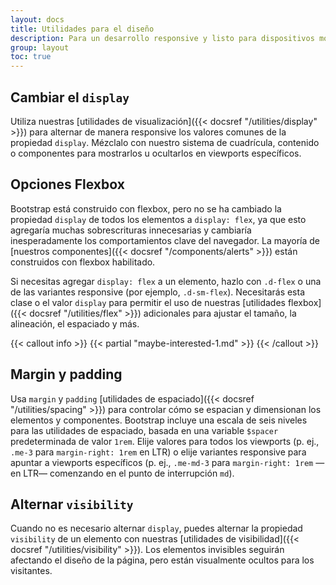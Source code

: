 ```yaml
---
layout: docs
title: Utilidades para el diseño
description: Para un desarrollo responsive y listo para dispositivos móviles, Bootstrap incluye docenas de clases de utilidades para mostrar, ocultar, alinear y espaciar el contenido.
group: layout
toc: true
---
```


## Cambiar el `display`

Utiliza nuestras [utilidades de visualización]({{< docsref "/utilities/display" >}}) para alternar de manera responsive los valores comunes de la propiedad `display`. Mézclalo con nuestro sistema de cuadrícula, contenido o componentes para mostrarlos u ocultarlos en viewports específicos.

## Opciones Flexbox

Bootstrap está construido con flexbox, pero no se ha cambiado la propiedad `display` de todos los elementos a `display: flex`, ya que esto agregaría muchas sobrescrituras innecesarias y cambiaría inesperadamente los comportamientos clave del navegador. La mayoría de [nuestros componentes]({{< docsref "/components/alerts" >}}) están construidos con flexbox habilitado.

Si necesitas agregar `display: flex` a un elemento, hazlo con `.d-flex` o una de las variantes responsive (por ejemplo, `.d-sm-flex`). Necesitarás esta clase o el valor `display` para permitir el uso de nuestras [utilidades flexbox]({{< docsref "/utilities/flex" >}}) adicionales para ajustar el tamaño, la alineación, el espaciado y más.

{{< callout info >}}
{{< partial "maybe-interested-1.md" >}}
{{< /callout >}}

## Margin y padding

Usa `margin` y `padding` [utilidades de espaciado]({{< docsref "/utilities/spacing" >}}) para controlar cómo se espacian y dimensionan los elementos y componentes. Bootstrap incluye una escala de seis niveles para las utilidades de espaciado, basada en una variable `$spacer` predeterminada de valor `1rem`. Elije valores para todos los viewports (p. ej., `.me-3` para `margin-right: 1rem` en LTR) o elije variantes responsive para apuntar a viewports específicos (p. ej., `.me-md-3` para `margin-right: 1rem` —en LTR— comenzando en el punto de interrupción `md`).

## Alternar `visibility`

Cuando no es necesario alternar `display`, puedes alternar la propiedad `visibility` de un elemento con nuestras [utilidades de visibilidad]({{< docsref "/utilities/visibility" >}}). Los elementos invisibles seguirán afectando el diseño de la página, pero están visualmente ocultos para los visitantes.
